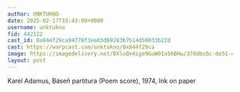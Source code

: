 ```yaml
---
author: UNKTUKNO
date: 2025-02-17T15:43:09+0000
username: unktukno
fid: 442122
cast_id: 0x844f29ca94778f3ea65d69283b7b14d50033b22d
cast: https://warpcast.com/unktukno/0x844f29ca
image: https://imagedelivery.net/BXluQx4ige9GuW0Ia56BHw/378dbc0c-de51-4a6b-d4c1-838c78b92900/original
layout: post
---
```

Karel Adamus, Báseň partitura (Poem score), 1974, Ink on paper  

<img src='https://imagedelivery.net/BXluQx4ige9GuW0Ia56BHw/378dbc0c-de51-4a6b-d4c1-838c78b92900/original' alt='' referrerpolicy='no-referrer'/>